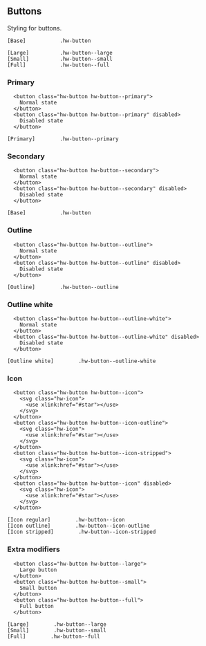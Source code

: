 ## Buttons

Styling for buttons.

```code
[Base]           .hw-button

[Large]          .hw-button--large
[Small]          .hw-button--small
[Full]           .hw-button--full
```

### Primary

```html|span-4
  <button class="hw-button hw-button--primary">
    Normal state
  </button>
  <button class="hw-button hw-button--primary" disabled>
    Disabled state
  </button>
```

```code
[Primary]        .hw-button--primary
```

### Secondary

```html|span-4
  <button class="hw-button hw-button--secondary">
    Normal state
  </button>
  <button class="hw-button hw-button--secondary" disabled>
    Disabled state
  </button>
```

```code
[Base]           .hw-button
```


### Outline

```html|span-4
  <button class="hw-button hw-button--outline">
    Normal state
  </button>
  <button class="hw-button hw-button--outline" disabled>
    Disabled state
  </button>
```

```code
[Outline]        .hw-button--outline
```

### Outline white

```html|span-4,plain,dark
  <button class="hw-button hw-button--outline-white">
    Normal state
  </button>
  <button class="hw-button hw-button--outline-white" disabled>
    Disabled state
  </button>
```

```code
[Outline white]        .hw-button--outline-white
```

### Icon

```html|span-4
  <button class="hw-button hw-button--icon">
    <svg class="hw-icon">
      <use xlink:href="#star"></use>
    </svg>
  </button>
  <button class="hw-button hw-button--icon-outline">
    <svg class="hw-icon">
      <use xlink:href="#star"></use>
    </svg>
  </button>
  <button class="hw-button hw-button--icon-stripped">
    <svg class="hw-icon">
      <use xlink:href="#star"></use>
    </svg>
  </button>
  <button class="hw-button hw-button--icon" disabled>
    <svg class="hw-icon">
      <use xlink:href="#star"></use>
    </svg>
  </button>
```

```code
[Icon regular]        .hw-button--icon
[Icon outline]        .hw-button--icon-outline
[Icon stripped]        .hw-button--icon-stripped
```

### Extra modifiers

```html|span-4
  <button class="hw-button hw-button--large">
    Large button
  </button>
  <button class="hw-button hw-button--small">
    Small button
  </button>
  <button class="hw-button hw-button--full">
    Full button
  </button>
```

```code
[Large]        .hw-button--large
[Small]        .hw-button--small
[Full]        .hw-button--full
```
